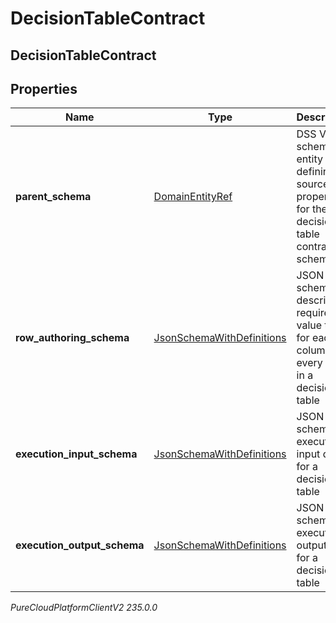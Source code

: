 # DecisionTableContract

## DecisionTableContract

## Properties

|Name | Type | Description | Notes|
|------------ | ------------- | ------------- | -------------|
| **parent_schema** | [DomainEntityRef](DomainEntityRef) | DSS V1 schema entity defining source properties for the decision table contract schemas | [optional] |
| **row_authoring_schema** | [JsonSchemaWithDefinitions](JsonSchemaWithDefinitions) | JSON schema describing required value types for each column in every row in a decision table | [optional] |
| **execution_input_schema** | [JsonSchemaWithDefinitions](JsonSchemaWithDefinitions) | JSON schema for execution input data for a decision table | [optional] |
| **execution_output_schema** | [JsonSchemaWithDefinitions](JsonSchemaWithDefinitions) | JSON schema for execution output data for a decision table | [optional] |



_PureCloudPlatformClientV2 235.0.0_
